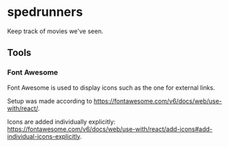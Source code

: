 # spedrunners
Keep track of movies we've seen.

## Tools

### Font Awesome
Font Awesome is used to display icons such as the one for external links.  

Setup was made according to https://fontawesome.com/v6/docs/web/use-with/react/.  

Icons are added individually explicitly: https://fontawesome.com/v6/docs/web/use-with/react/add-icons#add-individual-icons-explicitly.